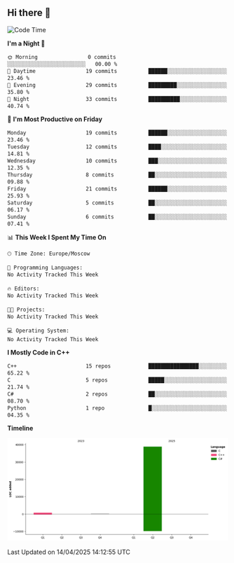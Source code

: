 ## Hi there 👋

<!--
**wxrstvrsn/wxrstvrsn** is a ✨ _special_ ✨ repository because its `README.md` (this file) appears on your GitHub profile.

Here are some ideas to get you started:

- 🔭 I’m currently working on ...
- 🌱 I’m currently learning ...
- 👯 I’m looking to collaborate on ...
- 🤔 I’m looking for help with ...
- 💬 Ask me about ...
- 📫 How to reach me: ...
- 😄 Pronouns: ...
- ⚡ Fun fact: ...
-->
<!--START_SECTION:waka-->
![Code Time](http://img.shields.io/badge/Code%20Time-1%20hr%2034%20mins-blue)

**I'm a Night 🦉** 

```text
🌞 Morning                0 commits           ░░░░░░░░░░░░░░░░░░░░░░░░░   00.00 % 
🌆 Daytime                19 commits          ██████░░░░░░░░░░░░░░░░░░░   23.46 % 
🌃 Evening                29 commits          █████████░░░░░░░░░░░░░░░░   35.80 % 
🌙 Night                  33 commits          ██████████░░░░░░░░░░░░░░░   40.74 % 
```
📅 **I'm Most Productive on Friday** 

```text
Monday                   19 commits          ██████░░░░░░░░░░░░░░░░░░░   23.46 % 
Tuesday                  12 commits          ████░░░░░░░░░░░░░░░░░░░░░   14.81 % 
Wednesday                10 commits          ███░░░░░░░░░░░░░░░░░░░░░░   12.35 % 
Thursday                 8 commits           ██░░░░░░░░░░░░░░░░░░░░░░░   09.88 % 
Friday                   21 commits          ██████░░░░░░░░░░░░░░░░░░░   25.93 % 
Saturday                 5 commits           ██░░░░░░░░░░░░░░░░░░░░░░░   06.17 % 
Sunday                   6 commits           ██░░░░░░░░░░░░░░░░░░░░░░░   07.41 % 
```


📊 **This Week I Spent My Time On** 

```text
🕑︎ Time Zone: Europe/Moscow

💬 Programming Languages: 
No Activity Tracked This Week

🔥 Editors: 
No Activity Tracked This Week

🐱‍💻 Projects: 
No Activity Tracked This Week

💻 Operating System: 
No Activity Tracked This Week
```

**I Mostly Code in C++** 

```text
C++                      15 repos            ████████████████░░░░░░░░░   65.22 % 
C                        5 repos             █████░░░░░░░░░░░░░░░░░░░░   21.74 % 
C#                       2 repos             ██░░░░░░░░░░░░░░░░░░░░░░░   08.70 % 
Python                   1 repo              █░░░░░░░░░░░░░░░░░░░░░░░░   04.35 % 
```



**Timeline**

![Lines of Code chart](https://raw.githubusercontent.com/wxrstvrsn/wxrstvrsn/main/assets/bar_graph.png)


 Last Updated on 14/04/2025 14:12:55 UTC
<!--END_SECTION:waka-->
